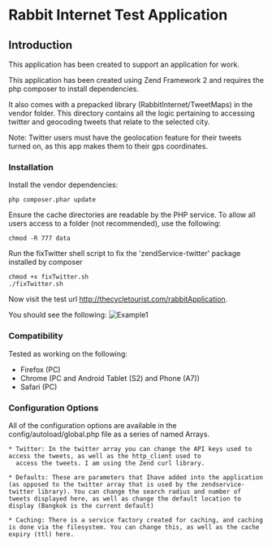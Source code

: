 Rabbit Internet Test Application
================================

Introduction
------------
This application has been created to support an application for work.

This application has been created using Zend Framework 2 and requires the php composer to install dependencies.

It also comes with a prepacked library (RabbitInternet/TweetMaps) in the vendor folder. This directory contains all the logic pertaining to accessing twitter and geocoding tweets that relate to the selected city.

Note: Twitter users must have the geolocation feature for their tweets turned on, as this app makes them to their gps coordinates.

### Installation

Install the vendor dependencies:
```
php composer.phar update
```

Ensure the cache directories are readable by the PHP service. To allow all users access to a folder (not recommended), use the following:
```
chmod -R 777 data
```

Run the fixTwitter shell script to fix the 'zendService-twitter' package installed by composer
```
chmod +x fixTwitter.sh
./fixTwitter.sh
```
Now visit the test url <http://thecycletourist.com/rabbitApplication>. 

You should see the following:
![Example1](http://i.imgur.com/Q4np01j.jpg)


### Compatibility

Tested as working on the following:

* Firefox (PC)
* Chrome (PC and Android Tablet (S2) and Phone (A7))
* Safari (PC)


### Configuration Options
All of the configuration options are available in the config/autoload/global.php file as a series of named Arrays.

```
* Twitter: In the twitter array you can change the API keys used to access the tweets, as well as the http_client used to 
  access the tweets. I am using the Zend curl library.

* Defaults: These are parameters that Ihave added into the application (as opposed to the twitter array that is used by the zendservice-twitter library). You can change the search radius and number of tweets displayed here, as well as change the default location to display (Bangkok is the current default)

* Caching: There is a service factory created for caching, and caching is done via the filesystem. You can change this, as well as the cache expiry (ttl) here.
```




